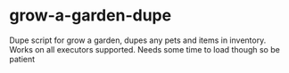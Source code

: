 # grow-a-garden-dupe
Dupe script for grow a garden, dupes any pets and items in inventory. Works on all executors supported. Needs some time to load though so be patient
